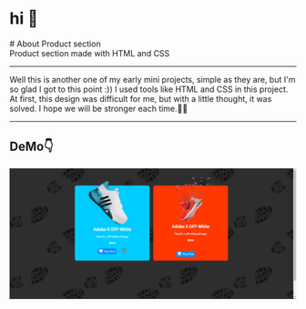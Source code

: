 <h1>hi 🖖</h1>
# About Product section <br>
Product section made with HTML and CSS

 ---

 <p>
   Well this is another one of my early mini projects, simple as they are, but I'm so glad I got to this point :))
I used tools like HTML and CSS in this project. At first, this design was difficult for me, but with a little thought, it was solved. I hope we will be stronger each time.💪🌱
 </p>

 ---
 <h2>DeMo👇</h2>
 <img src='https://github.com/alirezza-mo/Product-section/blob/master/Screenshot%202023-12-10%20101320.png?raw=true'>
